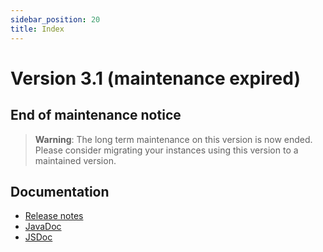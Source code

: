 ```yaml
---
sidebar_position: 20
title: Index
---
```


Version 3.1 (maintenance expired)
=================================

End of maintenance notice
-------------------------

> **Warning**: The long term maintenance on this version is now ended.
> Please consider migrating your instances using this version to a maintained version.

Documentation
-------------

- [Release notes](/lesson/versions/legacy/v3-1/releasenote/index)
- [JavaDoc](https://platform.simplicite.io/3.1/javadoc/)
- [JSDoc](https://platform.simplicite.io/3.1/jsdoc/)
